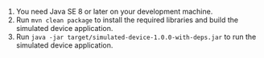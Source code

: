 1. You need Java SE 8 or later on your development machine.
2. Run `mvn clean package` to install the required libraries and build the simulated device application.
3. Run `java -jar target/simulated-device-1.0.0-with-deps.jar` to run the simulated device application.